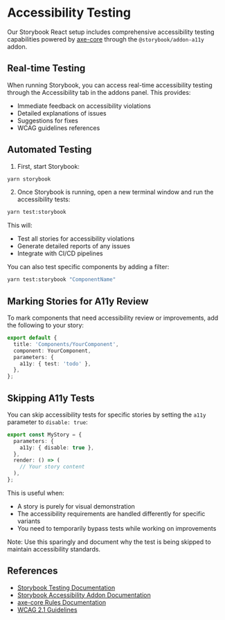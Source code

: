# Accessibility Testing

Our Storybook React setup includes comprehensive accessibility testing capabilities powered by [axe-core](https://github.com/dequelabs/axe-core) through the `@storybook/addon-a11y` addon.

## Real-time Testing

When running Storybook, you can access real-time accessibility testing through the Accessibility tab in the addons panel. This provides:

- Immediate feedback on accessibility violations
- Detailed explanations of issues
- Suggestions for fixes
- WCAG guidelines references

## Automated Testing

1. First, start Storybook:

```bash
yarn storybook
```

2. Once Storybook is running, open a new terminal window and run the accessibility tests:

```bash
yarn test:storybook
```

This will:

- Test all stories for accessibility violations
- Generate detailed reports of any issues
- Integrate with CI/CD pipelines

You can also test specific components by adding a filter:

```bash
yarn test:storybook "ComponentName"
```

## Marking Stories for A11y Review

To mark components that need accessibility review or improvements, add the following to your story:

```typescript
export default {
  title: 'Components/YourComponent',
  component: YourComponent,
  parameters: {
    a11y: { test: 'todo' },
  },
};
```

## Skipping A11y Tests

You can skip accessibility tests for specific stories by setting the `a11y` parameter to `disable: true`:

```typescript
export const MyStory = {
  parameters: {
    a11y: { disable: true },
  },
  render: () => (
    // Your story content
  ),
};
```

This is useful when:

- A story is purely for visual demonstration
- The accessibility requirements are handled differently for specific variants
- You need to temporarily bypass tests while working on improvements

Note: Use this sparingly and document why the test is being skipped to maintain accessibility standards.

## References

- [Storybook Testing Documentation](https://storybook.js.org/docs/writing-tests/accessibility-testing)
- [Storybook Accessibility Addon Documentation](https://storybook.js.org/addons/@storybook/addon-a11y)
- [axe-core Rules Documentation](https://github.com/dequelabs/axe-core/blob/develop/doc/rule-descriptions.md)
- [WCAG 2.1 Guidelines](https://www.w3.org/WAI/WCAG21/quickref/)
